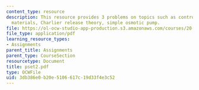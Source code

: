 ```yaml
---
content_type: resource
description: This resource provides 3 problems on topics such as controlled release
  materials, Charlier release theory, simple osmotic pump.
file: https://ol-ocw-studio-app-production.s3.amazonaws.com/courses/20-462j-molecular-principles-of-biomaterials-spring-2006/3db386e0b20e5106617c19d33f4e3c52_pset2.pdf
file_type: application/pdf
learning_resource_types:
- Assignments
parent_title: Assignments
parent_type: CourseSection
resourcetype: Document
title: pset2.pdf
type: OCWFile
uid: 3db386e0-b20e-5106-617c-19d33f4e3c52
---
```

